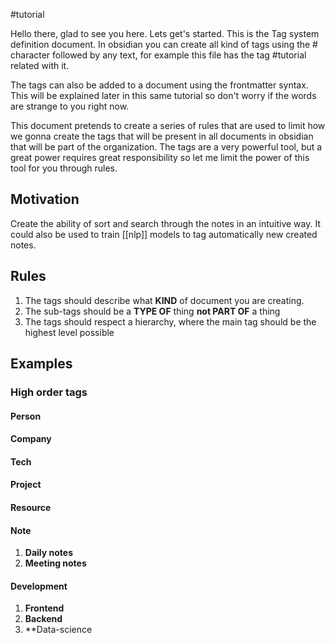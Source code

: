 #tutorial 

Hello there, glad to see you here. Lets get's started. This is the Tag system definition document. In obsidian you can create all kind of tags using the # character followed by any text, for example this file has the tag #tutorial related with it. 

The tags can also be added to a document using the frontmatter syntax. This will be explained later in this same tutorial so don't worry if the words are strange to you right now.

This document pretends to create a series of rules that are used to limit how we gonna create the tags that will be present in all documents in obsidian that will be part of the organization. The tags are a very powerful tool, but a great power requires great responsibility so let me limit the power of this tool for you through rules.

## Motivation

Create the ability of sort and search through the notes in an intuitive way. It could also be used to train [[nlp]] models to tag automatically new created notes.

## Rules

1. The tags should describe what **KIND** of document you are creating.
2. The sub-tags should be a **TYPE OF** thing **not PART OF** a thing
3. The tags should respect a hierarchy, where the main tag should be the highest level possible

## Examples

### High order tags
#### Person
#### Company
#### Tech
#### Project
#### Resource
#### Note
1. **Daily notes**
2. **Meeting notes**

#### Development
1. **Frontend**
2. **Backend**
3. **Data-science